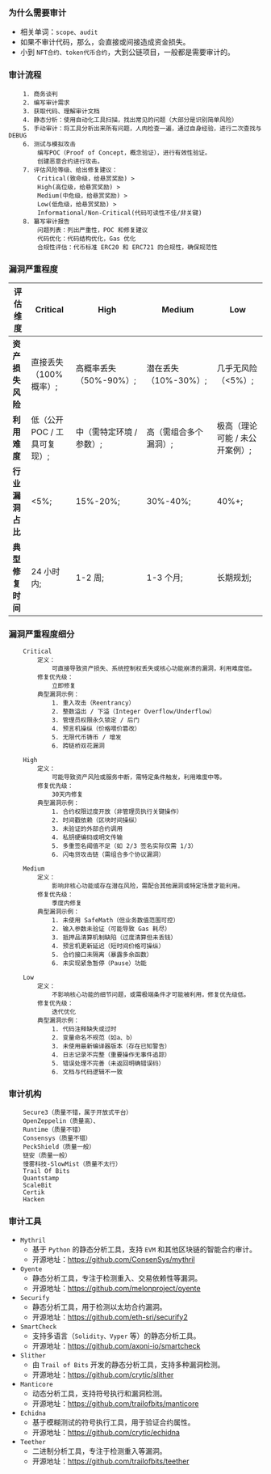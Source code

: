 ### 为什么需要审计
- 相关单词：```scope、audit```
- 如果不审计代码，那么，会直接或间接造成资金损失。
- 小到 ```NFT合约、token代币合约```，大到公链项目，一般都是需要审计的。

### 审计流程
```
    1. 商务谈判
    2. 编写审计需求
    3. 获取代码、理解审计文档
    4. 静态分析：使用自动化工具扫描，找出常见的问题（大部分是识别简单风险）
    5. 手动审计：将工具分析出来所有问题，人肉检查一遍，通过自身经验，进行二次查找与DEBUG
    6. 测试与模拟攻击
        编写POC（Proof of Concept，概念验证），进行有效性验证。
        创建恶意合约进行攻击。
    7. 评估风险等级、给出修复建议：
        Critical(致命级，给悬赏奖励) > 
        High(高位级，给悬赏奖励) > 
        Medium(中危级，给悬赏奖励) > 
        Low(低危级，给悬赏奖励) > 
        Informational/Non-Critical(代码可读性不佳/非关键)
    8. 纂写审计报告
        问题列表：列出严重性，POC 和修复建议
        代码优化：代码结构优化，Gas 优化
        合规性评估：代币标准 ERC20 和 ERC721 的合规性，确保规范性
```

### 漏洞严重程度
| **评估维度**   | **Critical**           | **High**            | **Medium**         | **Low**               |
| ---------- | ---------------------- | ------------------- | ------------------ | --------------------- |
| **资产损失风险** | 直接丢失（100% 概率）;     | 高概率丢失（50%-90%）; | 潜在丢失（10%-30%）; | 几乎无风险（<5%）;       |
| **利用难度**   | 低（公开 POC / 工具可复现）; | 中（需特定环境 / 参数）;  | 高（需组合多个漏洞）;    | 极高（理论可能 / 未公开案例）; |
| **行业漏洞占比** | <5%;               | 15%-20%;        | 30%-40%;       | 40%+;             |
| **典型修复时间** | 24 小时内;            | 1-2 周;          | 1-3 个月;        | 长期规划;             |

### 漏洞严重程度细分
```
    Critical
        定义：
            可直接导致资产损失、系统控制权丢失或核心功能崩溃的漏洞，利用难度低。
        修复优先级：
            立即修复            
        典型漏洞示例：
            1. 重入攻击（Reentrancy）
            2. 整数溢出 / 下溢（Integer Overflow/Underflow）
            3. 管理员权限永久锁定 / 后门
            4. 预言机操纵（价格喂价篡改）
            5. 无限代币铸币 / 增发
            6. 跨链桥双花漏洞
            
    High
        定义：
            可能导致资产风险或服务中断，需特定条件触发，利用难度中等。
        修复优先级：
            30天内修复            
        典型漏洞示例：
            1. 合约权限过度开放（非管理员执行关键操作）
            2. 时间戳依赖（区块时间操纵）
            3. 未验证的外部合约调用
            4. 私钥硬编码或明文传输
            5. 多重签名阈值不足（如 2/3 签名实际仅需 1/3）
            6. 闪电贷攻击链（需组合多个协议漏洞）
            
    Medium
        定义：
            影响非核心功能或存在潜在风险，需配合其他漏洞或特定场景才能利用。
        修复优先级：            
            季度内修复            
        典型漏洞示例：
            1. 未使用 SafeMath（但业务数值范围可控）
            2. 输入参数未验证（可能导致 Gas 耗尽）
            3. 抵押品清算机制缺陷（过度清算但未丢钱）
            4. 预言机更新延迟（短时间价格可操纵）
            5. 合约接口未隔离（暴露多余函数）
            6. 未实现紧急暂停（Pause）功能
            
    Low
        定义：
            不影响核心功能的细节问题，或需极端条件才可能被利用，修复优先级低。
        修复优先级：            
            迭代优化
        典型漏洞示例：
            1. 代码注释缺失或过时
            2. 变量命名不规范（如a、b）
            3. 未使用最新编译器版本（存在已知警告）
            4. 日志记录不完整（重要操作无事件追踪）
            5. 错误处理不完善（未返回明确错误码）
            6. 文档与代码逻辑不一致                                                           
```

### 审计机构
```
    Secure3（质量不错，属于开放式平台）    
    OpenZeppelin（质量高）、
    Runtime（质量不错）
    Consensys（质量不错）
    PeckShield（质量一般）
    链安（质量一般）
    慢雾科技-SlowMist（质量不太行）
    Trail Of Bits
    Quantstamp
    ScaleBit
    Certik
    Hacken    
```

### 审计工具
- ```Mythril```
   - 基于 ```Python``` 的静态分析工具，支持 ```EVM``` 和其他区块链的智能合约审计。
   - 开源地址：https://github.com/ConsenSys/mythril    
- ```Oyente```
  - 静态分析工具，专注于检测重入、交易依赖性等漏洞。
  - 开源地址：https://github.com/melonproject/oyente
- ```Securify```
  - 静态分析工具，用于检测以太坊合约漏洞。
  - 开源地址：https://github.com/eth-sri/securify2
- ```SmartCheck```
  - 支持多语言（```Solidity、Vyper``` 等）的静态分析工具。
  - 开源地址：https://github.com/axoni-io/smartcheck
- ```Slither```
  - 由 ```Trail of Bits``` 开发的静态分析工具，支持多种漏洞检测。
  - 开源地址：https://github.com/crytic/slither
- ```Manticore```
  - 动态分析工具，支持符号执行和漏洞检测。
  - 开源地址：https://github.com/trailofbits/manticore
- ```Echidna```
  - 基于模糊测试的符号执行工具，用于验证合约属性。
  - 开源地址：https://github.com/crytic/echidna
- ```Teether```
  - 二进制分析工具，专注于检测重入等漏洞。
  - 开源地址：https://github.com/trailofbits/teether
